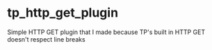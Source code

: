 # tp_http_get_plugin
Simple HTTP GET plugin that I made because TP's built in HTTP GET doesn't respect line breaks
